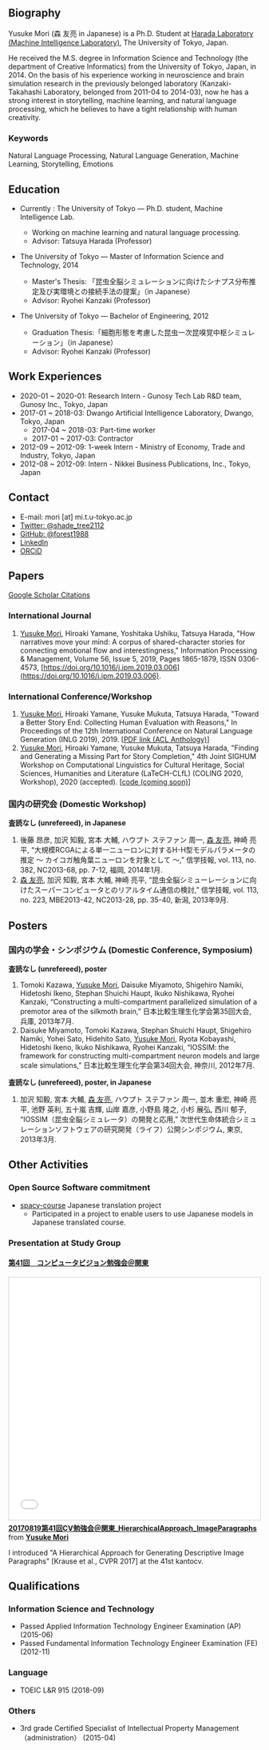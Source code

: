## Biography

Yusuke Mori (森 友亮 in Japanese) is a Ph.D. Student at [Harada Laboratory (Machine Intelligence Laboratory)](https://www.mi.t.u-tokyo.ac.jp), The University of Tokyo, Japan.

He received the M.S. degree in Information Science and Technology (the department of Creative Informatics) from the University of Tokyo, Japan, in 2014. On the basis of his experience working in neuroscience and brain simulation research in the previously belonged laboratory (Kanzaki-Takahashi Laboratory, belonged from 2011-04 to 2014-03), now he has a strong interest in storytelling, machine learning, and natural language processing, which he believes to have a tight relationship with human creativity.

### Keywords

Natural Language Processing, Natural Language Generation, Machine Learning, Storytelling, Emotions

## Education

- Currently : The University of Tokyo — Ph.D. student, Machine Intelligence Lab.
  - Working on machine learning and natural language processing.
  - Advisor: Tatsuya Harada (Professor)

- The University of Tokyo — Master of Information Science and Technology, 2014
  - Master's Thesis: 「昆虫全脳シミュレーションに向けたシナプス分布推定及び実環境との接続手法の提案」（in Japanese）
  - Advisor: Ryohei Kanzaki (Professor)

- The University of Tokyo — Bachelor of Engineering, 2012
  - Graduation Thesis:「細胞形態を考慮した昆虫一次昆嗅覚中枢シミュレーション」（in Japanese）
  - Advisor: Ryohei Kanzaki (Professor)

## Work Experiences

- 2020-01 ~ 2020-01:  Research Intern - Gunosy Tech Lab R&D team, Gunosy Inc., Tokyo, Japan
- 2017-01 ~ 2018-03:  Dwango Artificial Intelligence Laboratory, Dwango, Tokyo, Japan
  - 2017-04 ~ 2018-03: Part-time worker
  - 2017-01 ~ 2017-03: Contractor
- 2012-09 ~ 2012-09:  1-week Intern - Ministry of Economy, Trade and Industry, Tokyo, Japan
- 2012-08 ~ 2012-09:  Intern - Nikkei Business Publications, Inc., Tokyo, Japan

## Contact

- E-mail: mori [at] mi.t.u-tokyo.ac.jp
- [Twitter: @shade_tree2112](https://twitter.com/shade_tree2112)
- [GitHub: @forest1988](https://github.com/forest1988)
- [LinkedIn](https://www.linkedin.com/in/yusuke-mori-373363186)
- [ORCiD](https://orcid.org/0000-0003-2527-7973)

## Papers

[Google Scholar Citations](https://scholar.google.com/citations?user=4-0qfHsAAAAJ&hl=en)

### International Journal

1. <u>Yusuke Mori</u>, Hiroaki Yamane, Yoshitaka Ushiku, Tatsuya Harada,
"How narratives move your mind: A corpus of shared-character stories for connecting emotional flow and interestingness,"
Information Processing & Management,
Volume 56, Issue 5,
2019,
Pages 1865-1879,
ISSN 0306-4573,
[https://doi.org/10.1016/j.ipm.2019.03.006](https://doi.org/10.1016/j.ipm.2019.03.006).

### International Conference/Workshop

1. <u>Yusuke Mori</u>, Hiroaki Yamane, Yusuke Mukuta, Tatsuya Harada,
"Toward a Better Story End: Collecting Human Evaluation with Reasons,"
In Proceedings of the 12th International Conference on Natural Language Generation (INLG 2019), 2019. [[PDF link (ACL Anthology)](https://www.aclweb.org/anthology/W19-8646.pdf)]
2. <u>Yusuke Mori</u>, Hiroaki Yamane, Yusuke Mukuta, Tatsuya Harada,
"Finding and Generating a Missing Part for Story Completion,"
4th Joint SIGHUM Workshop on Computational Linguistics for Cultural Heritage, Social Sciences, Humanities and Literature (LaTeCH-CLfL) (COLING 2020, Workshop), 2020 (accepted). [[code (coming soon)](https://github.com/mil-tokyo/missing-position-prediction)]

### 国内の研究会 (Domestic Workshop)

<b>査読なし (unrefereed), in Japanese</b>
1. 後藤 昂彦, 加沢 知毅, 宮本 大輔, ハウプト ステファン 周一, <u>森 友亮</u>, 神崎 亮平, “大規模RCGAによる単一ニューロンに対するH-H型モデルパラメータの推定 〜 カイコガ触角葉ニューロンを対象として 〜,” 信学技報, vol. 113, no. 382, NC2013-68, pp. 7-12, 福岡, 2014年1月.
2. <u>森 友亮</u>, 加沢 知毅, 宮本 大輔, 神崎 亮平, “昆虫全脳シミューレーションに向けたスーパーコンピュータとのリアルタイム通信の検討,” 信学技報, vol. 113, no. 223, MBE2013-42, NC2013-28, pp. 35-40, 新潟, 2013年9月.

## Posters

### 国内の学会・シンポジウム (Domestic Conference, Symposium)

<b>査読なし (unrefereed), poster</b>
1. Tomoki Kazawa, <u>Yusuke Mori</u>, Daisuke Miyamoto, Shigehiro Namiki, Hidetoshi Ikeno, Stephan Shuichi Haupt, Ikuko Nishikawa, Ryohei Kanzaki, “Constructing a multi-compartment parallelized simulation of a premotor area of the silkmoth brain,” 日本比較生理生化学会第35回大会, 兵庫, 2013年7月.
2. Daisuke Miyamoto, Tomoki Kazawa, Stephan Shuichi Haupt, Shigehiro Namiki, Yohei Sato, Hidehito Sato, <u>Yusuke Mori</u>, Ryota Kobayashi, Hidetoshi Ikeno, Ikuko Nishikawa, Ryohei Kanzaki, “IOSSIM: the framework for constructing multi-compartment neuron models and large scale simulations,” 日本比較生理生化学会第34回大会, 神奈川, 2012年7月.

<b>査読なし (unrefereed), poster, in Japanese</b>
1. 加沢 知毅, 宮本 大輔, <u>森 友亮</u>, ハウプト ステファン 周一, 並木 重宏, 神崎 亮平, 池野 英利, 五十嵐 吉輝, 山岸 嘉彦, 小野島 隆之, 小杉 展弘, 西川 郁子, “IOSSIM（昆虫全脳シミュレータ）の開発と応用,” 次世代生命体統合シミュレーションソフトウェアの研究開発（ライフ）公開シンポジウム, 東京, 2013年3月.

## Other Activities

### Open Source Software commitment

- [spacy-course](https://github.com/ines/spacy-course) Japanese translation project
  - Participated in a project to enable users to use Japanese models in Japanese translated course.

### Presentation at Study Group

#### [第41回　コンピュータビジョン勉強会＠関東](https://kantocv.connpass.com/event/62340/)

<iframe src="//www.slideshare.net/slideshow/embed_code/key/u3AkvymrrDUl7E" width="595" height="485" frameborder="0" marginwidth="0" marginheight="0" scrolling="no" style="border:1px solid #CCC; border-width:1px; margin-bottom:5px; max-width: 100%;" allowfullscreen> </iframe> <div style="margin-bottom:5px"> <strong> <a href="//www.slideshare.net/moriemonmist/2017081941cvhierarchicalapproachimageparagraphs" title="20170819第41回CV勉強会＠関東_HierarchicalApproach_ImageParagraphs" target="_blank">20170819第41回CV勉強会＠関東_HierarchicalApproach_ImageParagraphs</a> </strong> from <strong><a href="https://www.slideshare.net/moriemonmist" target="_blank">Yusuke Mori</a></strong> </div>

I introduced "A Hierarchical Approach for Generating Descriptive Image Paragraphs" [Krause et al., CVPR 2017] at the 41st kantocv.

## Qualifications

### Information Science and Technology

- Passed Applied Information Technology Engineer Examination  (AP)  (2015-06)
- Passed Fundamental Information Technology Engineer Examination (FE) (2012-11)

### Language

- TOEIC L&R 915 (2018-09)

### Others

- 3rd grade Certified Specialist of Intellectual Property Management（administration） (2015-04)

